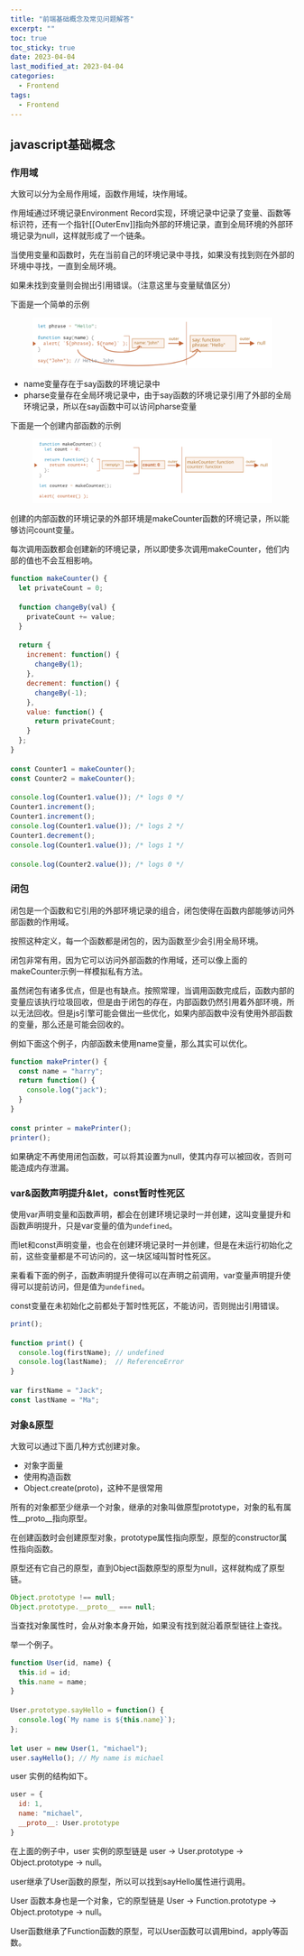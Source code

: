 ```yaml
---
title: "前端基础概念及常见问题解答"
excerpt: ""
toc: true
toc_sticky: true
date: 2023-04-04
last_modified_at: 2023-04-04
categories:
  - Frontend
tags:
  - Frontend
---
```


## javascript基础概念

### 作用域

大致可以分为全局作用域，函数作用域，块作用域。

作用域通过环境记录Environment Record实现，环境记录中记录了变量、函数等标识符，还有一个指针[[OuterEnv]]指向外部的环境记录，直到全局环境的外部环境记录为null，这样就形成了一个链条。

当使用变量和函数时，先在当前自己的环境记录中寻找，如果没有找到则在外部的环境中寻找，一直到全局环境。

如果未找到变量则会抛出引用错误。（注意这里与变量赋值区分）

下面是一个简单的示例

<figure>
  <img src="/assets/images/lexical-environment-simple-lookup.svg">
</figure>

- name变量存在于say函数的环境记录中
- pharse变量存在全局环境记录中，由于say函数的环境记录引用了外部的全局环境记录，所以在say函数中可以访问pharse变量

下面是一个创建内部函数的示例

<figure>
  <img src="/assets/images/closure-makecounter-nested-call.svg" />
</figure>

创建的内部函数的环境记录的外部环境是makeCounter函数的环境记录，所以能够访问count变量。

每次调用函数都会创建新的环境记录，所以即使多次调用makeCounter，他们内部的值也不会互相影响。

```javascript
function makeCounter() {
  let privateCount = 0;
  
  function changeBy(val) {
    privateCount += value;
  }
  
  return {
    increment: function() {
      changeBy(1);
    },
    decrement: function() {
      changeBy(-1);
    },
    value: function() {
      return privateCount;
    }
  };
}

const Counter1 = makeCounter();
const Counter2 = makeCounter();

console.log(Counter1.value()); /* logs 0 */
Counter1.increment();
Counter1.increment();
console.log(Counter1.value()); /* logs 2 */
Counter1.decrement();
console.log(Counter1.value()); /* logs 1 */

console.log(Counter2.value()); /* logs 0 */
```

### 闭包

闭包是一个函数和它引用的外部环境记录的组合，闭包使得在函数内部能够访问外部函数的作用域。

按照这种定义，每一个函数都是闭包的，因为函数至少会引用全局环境。

闭包非常有用，因为它可以访问外部函数的作用域，还可以像上面的makeCounter示例一样模拟私有方法。

虽然闭包有诸多优点，但是也有缺点。按照常理，当调用函数完成后，函数内部的变量应该执行垃圾回收，但是由于闭包的存在，内部函数仍然引用着外部环境，所以无法回收。但是js引擎可能会做出一些优化，如果内部函数中没有使用外部函数的变量，那么还是可能会回收的。

例如下面这个例子，内部函数未使用name变量，那么其实可以优化。

```javascript
function makePrinter() {
  const name = "harry";
  return function() {
    console.log("jack");
  }
}

const printer = makePrinter();
printer();
```

如果确定不再使用闭包函数，可以将其设置为null，使其内存可以被回收，否则可能造成内存泄漏。

### var&函数声明提升&let，const暂时性死区

使用var声明变量和函数声明，都会在创建环境记录时一并创建，这叫变量提升和函数声明提升，只是var变量的值为`undefined`。

而let和const声明变量，也会在创建环境记录时一并创建，但是在未运行初始化之前，这些变量都是不可访问的，这一块区域叫暂时性死区。

来看看下面的例子，函数声明提升使得可以在声明之前调用，var变量声明提升使得可以提前访问，但是值为`undefined`。

const变量在未初始化之前都处于暂时性死区，不能访问，否则抛出引用错误。

```javascript
print();

function print() {
  console.log(firstName); // undefined
  console.log(lastName);  // ReferenceError
}

var firstName = "Jack";
const lastName = "Ma";
```

### 对象&原型

大致可以通过下面几种方式创建对象。

- 对象字面量
- 使用构造函数
- Object.create(proto)，这种不是很常用

所有的对象都至少继承一个对象，继承的对象叫做原型prototype，对象的私有属性\_\_proto\_\_指向原型。

在创建函数时会创建原型对象，prototype属性指向原型，原型的constructor属性指向函数。

原型还有它自己的原型，直到Object函数原型的原型为null，这样就构成了原型链。

```javascript
Object.prototype !== null;
Object.prototype.__proto__ === null;
```

当查找对象属性时，会从对象本身开始，如果没有找到就沿着原型链往上查找。

举一个例子。

```javascript
function User(id, name) {
  this.id = id;
  this.name = name;
}

User.prototype.sayHello = function() {
  console.log(`My name is ${this.name}`);
};

let user = new User(1, "michael");
user.sayHello(); // My name is michael
```

user 实例的结构如下。

```javascript
user = {
  id: 1,
  name: "michael",
  __proto__: User.prototype
}
```

在上面的例子中，user 实例的原型链是 user -> User.prototype -> Object.prototype -> null。

user继承了User函数的原型，所以可以找到sayHello属性进行调用。

User 函数本身也是一个对象，它的原型链是 User -> Function.prototype -> Object.prototype -> null。

User函数继承了Function函数的原型，可以User函数可以调用bind，apply等函数。

